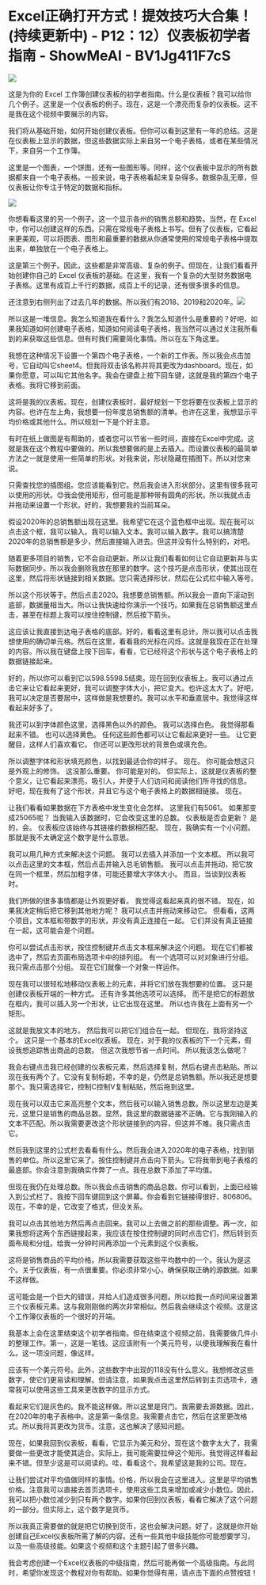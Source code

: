 # Excel正确打开方式！提效技巧大合集！(持续更新中) - P12：12）仪表板初学者指南 - ShowMeAI - BV1Jg411F7cS

![](img/0c966c83cb0629a3a846ba3c435fb389_0.png)

这是为你的 Excel 工作簿创建仪表板的初学者指南。什么是仪表板？我可以给你几个例子。这里是一个仪表板的例子。现在，这是一个漂亮而复杂的仪表板。这不是我在这个视频中要展示的内容。

我们将从基础开始，如何开始创建仪表板。但你可以看到这里有一年的总结。这是在仪表板上显示的数据，但这些数据实际上来自另一个电子表格，或者在某些情况下，来自另一个工作簿。

这里是一个图表，一个饼图，还有一些图形等。同样，这个仪表板中显示的所有数据都来自一个电子表格。一般来说，电子表格看起来复杂得多。数据杂乱无章，但仪表板让你专注于特定的数据和指标。

![](img/0c966c83cb0629a3a846ba3c435fb389_2.png)

你想看看这里的另一个例子。这一个显示各州的销售总额和趋势。当然，在 Excel 中，你可以创建这样的东西。只需在常规电子表格上书写。但有了仪表板，它看起来更美观，可以将图表、图形和最重要的数据从你通常使用的常规电子表格中提取出来，单独放在一个电子表格上。

这是第三个例子。因此，这些都是非常高级、复杂的例子。但现在，让我们看看开始创建你自己的 Excel 仪表板的基础。在这里，我有一个复杂的大型财务数据电子表格。这里有成百上千行的数据，成百上千的记录，还有很多很多的信息。

还注意到右侧列出了过去几年的数据。所以我们有2018、2019和2020年。![](img/0c966c83cb0629a3a846ba3c435fb389_4.png)

所以这是一堆信息。我怎么知道我在看什么？我怎么知道什么是重要的？好吧，如果我知道如何创建电子表格，知道如何阅读电子表格，我当然可以通过关注我所看到的来获取这些信息。但有时我们需要简化事情。所以在左下角这里。

我想在这种情况下设置一个第四个电子表格，一个新的工作表。所以我会点击加号，它自动叫它sheet4。但我将双击该名称并将其更改为dashboard。现在，如果你愿意，可以叫它其他名字。我会在键盘上按下回车键，这就是我的第四个电子表格。我将它移到前面。

这将是我的仪表板。现在，创建仪表板时，最好规划一下您将要在仪表板上显示的内容。也许在左上角，我想要一份年度总销售额的清单。也许在这里，我想显示平均价格或其他什么。所以规划一下是个好主意。

有时在纸上做图是有帮助的，或者您可以节省一些时间，直接在Excel中完成。这就是我在这个教程中要做的。所以我想要做的是上去插入。而设置仪表板的最简单方法之一就是使用一些简单的形状。对我来说，形状隐藏在插图下。所以对您来说。

只需查找您的插图组。您应该能看到它。然后我会进入形状部分。这里有很多我可以使用的形状。😊我会使用矩形，但可能是那种带有圆角的形状。所以我就点击并拖动来设置一个形状。好的，我想要我的当前耳朵。

假设2020年的总销售额出现在这里。我希望它在这个蓝色框中出现。现在我可以点击这个框，我可以输入。我可以输入文本。我可以输入数字。我可以搞清楚2020年的总销售额是多少，然后直接输入进去。但这并没有什么特别的，对吧。

随着更多项目的销售，它不会自动更新。所以让我们看看如何让它自动更新并与实际数据同步。所以我会删除我放在那里的数字。这个技巧是点击形状，使其出现在这里，然后将形状链接到相关数据。您只需选择形状，然后在公式栏中输入等号。

所以这个形状等于。然后点击2020。我想要总销售额。所以我会一直向下滚动到底部，数据量相当大。所以让我快速给你演示一个技巧。如果我在总销售额这里点击，甚至在标题上我可以按住控制键，然后按下箭头。

这应该让我直接到达电子表格的底部。好的，看看这里有总计。所以我可以点击我想使用的确切单元格。然后在这里，看看我的光标在闪烁。这就是我现在正在处理的内容。所以我在键盘上按下回车，看看，它已经将这个形状与这个电子表格上的数据链接起来。

好的，所以你可以看到它以598.5598.5结束。现在回到仪表板上。我可以通过点击它来让它看起来更好，我可以调整字体大小，把它变大。也许这太大了。好吧，我可以决定是否要居中，这样做是我想要的。我可以水平和垂直居中。我觉得这样看起来好多了。

我还可以到字体颜色这里，选择黑色以外的颜色。 我可以选择白色。 我觉得那看起来不错。 也可以选择黄色。 任何这些颜色都可以让它看起来更好一些。 让它更醒目，这样人们喜欢看它。 你还可以更改形状的背景色或填充色。

所以调整字体和形状填充颜色，以找到最适合你的样子。 现在。 你可能会想这只是外观上的修饰。 这没那么重要。 你可能是对的。 但实际上，这就是仪表板的整个意义，让它看起来漂亮，吸引人，并便于人们访问和阅读他们所寻找的信息。 好吧，现在我有了这个形状，并且它与这个电子表格上的数据相链接。 现在。

让我们看看如果数据在下方表格中发生变化会怎样。 这里我们有5061。 如果那变成25065呢？ 当我输入该数据时，它会改变这里的总数。 仪表板是否会更新？ 是的，会。 仪表板应该始终与其链接的数据相匹配。 现在，我确实有一个小问题。 那就是我不太确定这个数字是什么意思。

我可以用几种方式来解决这个问题。 我可以去插入并添加一个文本框。 所以我可以点击这里的文本框，然后点击并输入总毛销售额。 我可以点击并拖动，把它放在同一个框里，然后加粗字体，可能还要增大字体大小。 而且，当谈到仪表板时。

我们所做的很多事情都是让外观更好看。 我觉得这看起来真的很不错。 现在，如果我决定稍后把它移到其他地方呢？ 我可以点击并拖动来移动它。 但看看，这两个项目，文本框和带数字的形状，并没有真正连接在一起。 它们并没有真正链接在一起，这可能会是个问题。

你可以尝试点击形状，按住控制键并点击文本框来解决这个问题。 现在它们都被选中了，然后去页面布局选项卡中的排列组。 有一个选项可以对对象进行分组。 我只需点击那个分组。 现在它们就像一个对象一样运作。

现在我可以很轻松地移动仪表板上的元素，并将它们放在我想要的位置。 这只是创建仪表板开端的一种方式。 还有许多其他选项可以选择。 而不是把它的标题放在框内，我可以插入另一个形状，让它出现在这里。 所以也许我在上面有另一个矩形。

这就是我放文本的地方。 然后我可以把它们组合在一起。 但现在，我将坚持这个。 这只是一个基本的Excel仪表板。 现在，对于我的仪表板的下一个元素，假设我想追踪售出商品的总数。 但这次我想节省一点时间。 所以我该怎么做呢？

我会右键点击我已经创建的仪表板元素，然后选择复制，然后右键点击粘贴。所以现在我有两个了。它没有复制标题，不幸的是，仍然是总销售额。所以我还是想要那个。我只需选择它，控制C控制V复制粘贴，然后拖到这里。

现在我可以双击它来高亮整个文本，然后我可以输入销售总数。所以这里左边是美元，这里只是销售的商品总数。显然，我这里的数据链接不正确。它与我刚输入的文本不匹配。所以我需要更改这个形状链接到的内容，但这并不难。我只需点击它。

然后我到这里的公式栏去看看有什么。然后我会进入2020年的电子表格，找到销售的单位。所以这里它来了。按住控制键并点击向下箭头。它将我带到电子表格的最底部。你会注意到我确实作弊了一点。我在总数下添加了平均值。

但现在我仍在处理总数。所以我会点击销售的商品总数。你可以看到，上面已经输入到公式栏了。我按下回车键回到这个屏幕。你会看到它链接得很好，806806。现在，不幸的是，它改变了格式，但没关系。

我可以点击其他地方然后再点击回来。我可以上去做之前的那些调整。再一次，如果我想将这两个东西链接起来，我应该在按住控制键的同时点击它们，然后转到页面布局和分组。给我一分钟时间再添加一个元素到这个仪表板。

这将是销售商品的平均价格。所以我需要获取这些平均数中的一个。我认为是这个。关于仪表板，有一点很重要。你必须非常小心，确保获取正确的源数据。如果不这样做。

这可能会是一个巨大的错误，并给人们造成很多问题。所以给我一点时间来设置第三个仪表板元素。这与我刚刚做的两次非常相似。然后我会继续这个视频。这是这个工作簿仪表板的一个很好的开端。

我基本上会在这里结束这个初学者指南。但在结束这个视频之前，我需要做几件小的整理工作。第一，这是一笔钱。这应该附有一个美元符号，以便我理解我在看什么。这一项没问题，像这样。

应该有一个美元符号。此外，这些数字中出现的118没有什么意义。我想修改这些数字，使它们更易读和理解。但请注意，如果我点击这里然后转到主页选项卡，通常我可以使用这些工具来更改数字的显示方式。

看起来它们是灰色的。我不能这样做。所以这里是窍门。我需要去源数据。因此，在2020年的电子表格中。这是第一条信息。我需要点击它，然后在这里更改格式。所以我将其更改为货币。注意，这也解决了感知问题。

现在，如果我回到仪表板，看看，它显示为美元和分。现在这个数字太大了，我需要做一些更改才能使其适合。实际上，我可能需要拉伸这个矩形。我觉得这样看起来不错。但至少这是可以阅读的。哇，看看这个。我希望这是我的公司。现在。

让我们尝试对平均值做同样的事情。价格，所以我会在这里进入。这里是平均销售价格。注意我可以直接去首页选项卡，使用这些工具来增加或减少小数位。因此，我可以把小数位减少到只有两个数字。如果你回到仪表板，看看它解决了这个问题的一部分。但实际上，这个数字是货币。

所以我真正需要做的就是把它切换到货币，这也会解决问题。好了，这就是你开始创建自己Excel仪表板所需了解的内容。还有一些其他中级技能你可能想要学习，以及一些高级技能。如果这个视频和这个主题引起了很多兴趣。

我会考虑创建一个Excel仪表板的中级指南，然后可能再做一个高级指南。与此同时，希望你发现这个教程对你有帮助。如果你觉得有用，请点击下面的点赞按钮！[](img/0c966c83cb0629a3a846ba3c435fb389_6.png)
